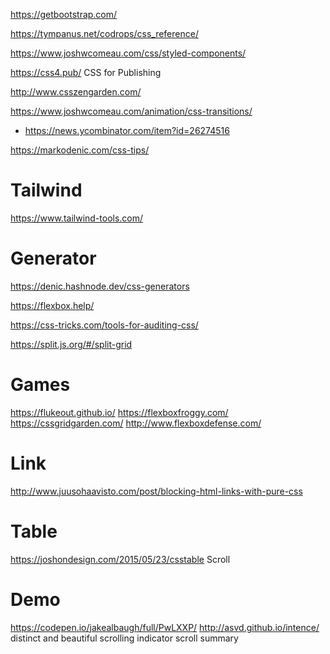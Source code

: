 https://getbootstrap.com/

https://tympanus.net/codrops/css_reference/

https://www.joshwcomeau.com/css/styled-components/

https://css4.pub/ CSS for Publishing

http://www.csszengarden.com/

https://www.joshwcomeau.com/animation/css-transitions/
* https://news.ycombinator.com/item?id=26274516

https://markodenic.com/css-tips/

# Tailwind
https://www.tailwind-tools.com/

# Generator
https://denic.hashnode.dev/css-generators

https://flexbox.help/

https://css-tricks.com/tools-for-auditing-css/

https://split.js.org/#/split-grid

# Games
https://flukeout.github.io/
https://flexboxfroggy.com/
https://cssgridgarden.com/
http://www.flexboxdefense.com/

# Link
http://www.juusohaavisto.com/post/blocking-html-links-with-pure-css

# Table
https://joshondesign.com/2015/05/23/csstable Scroll

# Demo
https://codepen.io/jakealbaugh/full/PwLXXP/
http://asvd.github.io/intence/ distinct and beautiful scrolling indicator  scroll summary